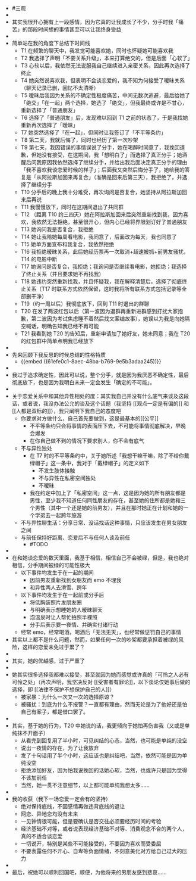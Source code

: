 - #三观
-
- 其实我很开心拥有上一段感情，因为它真的让我成长了不少，分手时我「痛苦」的那段时间想的事情甚至可以让我终身受益
-
- 简单站在我的角度下总结下时间线
	- T1 在频繁的聊天中，我发觉可能喜欢她，同时也怀疑她可能喜欢我
	- T2 我选择了声明「不要关系升级」，本来打算绝交的，但是后面「心软了」
	- T3 心软以后，我依然无法说服我自己继续进入亲密关系，因此再次选择了终止
	- T4 她突然说喜欢我，但表明不会谈恋爱的，我不知为何接受了暧昧关系（聊天记录已删，回忆不太清晰）
	- T5 暧昧后我因为关系的不确定性极度痛苦，中间无数次逃避，最后给她了「绝交」「在一起」两个选择，她选了「绝交」，但我最终或许是不甘心，重新选择了「普通朋友」
	- T6 选择了「普通朋友」后，发现难以回到 T1 之前的状态了，于是我找她重新再次选择了「暧昧」
	- T7 她突然选择了「在一起」，但同时让我签订了「不平等条约」
	- T8 第二天，我就后悔了，同时也经历了第一次吵架
	- T9 第七天，我因错误的事情误说了分手，她在喝醉时同意了，我挽回道歉，但她没有接受，在这期间，我「想明白了」而选择了真正分手；她酒醒后问我原因我依然选择了继续分手，并给出我后面决定真正分手的理由「我不喜欢我谈恋爱时候的样子」；后面我又突然后悔分手了，她给我的答复是「从阿拉斯加回来再复合」（准确是回来后第三天），我拒绝了，并选择了继续分手
	- T10 分手后的晚上我十分难受，再次询问是否复合，她坚持从阿拉斯加回来后再说
	- T11 我慢慢放下，同时在这期间退出了共同群
	- T12 （距离 T10 约三四天）她在阿拉斯加回来后突然重新找到我，因为喜欢，我依然无法拒绝，甚至很开心，但内心已经将界限划订好了普通朋友
	- T13 她询问我是否复合，我拒绝
	- T14 她让我陪她每周看电影，我同意了，后面改为每天，我也同意了
	- T15 她单方面宣布和我复合，我依然拒绝
	- T16 我拒绝暧昧关系，此后她经历票再一次取消+超速被抓+前男友骚扰，T14 的电影中断
	- T17 她询问是否复合，我拒绝；我询问是否继续看电影，她拒绝；我选择了终止关系（并且要求她不再找我）
	- T18 她违约突然重新找我，并且怀疑我，我在解释清楚后，选择了彻底终止关系（T17 时联系方式依然保留，这时我将所有联系方式包括记录等全部删干净）
	- T19（约一周以后）我彻底放下，回到 T11 时退出的群聊
	- T20 在发了两波红包以后（第一波因为退群再重新进群感到打扰大家抱歉，第二波因为考试焦虑睡不着然后找文案编故事），她误以为我是向她隔空喊话，明确告知我已经不再可能
	- T21 我看到她 T20 的告知后，重新申请加了她好友，她未同意；我在 T20 的红包群中简单点明我已经放下
-
- 先来回顾下我反思的时候总结的性格特质
	- {{embed ((61efe0c1-8aec-48ba-b769-9e5b3adaa245))}}
-
- 我过于追求确定性，因此可以说，整个分手，就是因为我厌恶不确定性，最后彻底放下，也是因为我明白未来一定会发生「确定的不可能」。
-
- 关于恋爱关系中和其他异性相处的度：其实我自己并没有什么底气来谈及这段话，或者说，我没办法公允的谈及这个话题（我坚持 [[观点一定是有偏的]] 和 [[人都是双标的]]），我只阐明下我自己的态度吧
	- 你要求对方做什么，自己首先要做到，这是最基本的[[公平]]
		- 不平等条约只会将事情的表面压下去，不可能将事情彻底解决，早晚会爆发
		- 在你自己做不到的情况下要求别人，你不会有底气
	- 不与异性独处
		- 在 T7 时的不平等条约中，关于她所述「我想干嘛干嘛，除了不给你戴绿帽子」这一条中，我对于「戴绿帽子」的定义如下
			- 不发生肢体接触
			- 不与异性在私密空间独处
			- 不暧昧
		- 我在约定中加上了「私密空间」这一点，这是因为她的所有朋友都是男性，至少我不知道任何同性朋友的存在，甚至她的住所都是她和三个男性（其中一个还是她的前男友），并且在那时她正在计划和她的一个学弟去一起跨年旅游
	- 不与异性聊生活：分享日常、没话找话这种事情，只应该发生在男女朋友之间
	- 与前任保持好距离、恋爱后不与任何人谈及前任
		- #TODO
-
- 在和她谈恋爱的数天里面，我基于相信，相信自己不会被绿，但是，我也绝对相信，分手期间被绿的可能性极大
	- 以下事件均发生于在一起的期间
		- 因前男友重新找到女朋友而 emo 不理我
		- 和异性两人去滑雪、跨年
	- 以下事件均发生于在一起前或分手后
		- 将低胸装照片发朋友圈
		- 与明确表示想睡她的人暧昧聊天
		- 泡温泉时让人帮忙拍照半裸照
		- 分手后表示要一夜情、并确实付诸行动
	- 经常 emo，经常喝酒，喝酒后「无法无天」，也经常做惩罚自己的事情
- 其实以上都不是什么问题，然而，如果任何一次的吵架都要承担着被绿的风险，这样的恋爱未免过于累了？
-
- 其实，她的优越感，过于严重了
-
- 她其实很多选择我都难以接受，甚至就因为她而感觉或许真的「可怜之人必有可怜之处」（再次声明，我坚决反对 [[受害者有罪论]]，以下谈论仅她事后做的选择，即 [[法律不保护不想保护自己的人]]）
	- 被家暴：为什么一次又一次的选择原谅？
	- 被骚扰：到底为什么不报警？一直都有理由，然而无论是为了他好还是怕自己有案子，都是借口罢了。
-
- 其实，基于她的行为，T20 中她说的话，我更倾向于她怕再伤害我（又或是单纯抹不开面子）
	- 从看完到回复用了半小时，可见纠结的心态，当然，也可能是单纯的没空
	- 说出一夜情的存在，为了让我放弃
	- 发了十句话用了半个小时，这应该也是纠结吧，当然，依然可能是因为单纯没空
	- 拒绝添加好友，因为怕我说挽回的话她心软，当然，也或许只是因为觉得不该加前任
	- 当然，她一贯不注意细节，以上都可能单纯我想太多……
-
- 我的收获（我下一场恋爱一定会有的坚持）
	- 绝对保持底线，不因感情再做违背底线的退让
	- 网恋、异地恋均没有未来
	- 一见钟情很可能，但是要确认是否交往必须要经历时间的考验
	- 经济基础不对等，或者说表现经济基础不对等、消费观念不合的两个人，真的不适合谈恋爱
	- 一切说开，特别是某些不可能接受的，不要因为喜欢而受委屈
	- 不要表露任何不开心、自卑等负面情绪，不刻意美化对方给自己过大的压力
-
- 最后，祝她可以顺利回国吧，顺便，为他将来的男朋友感到悲哀……
